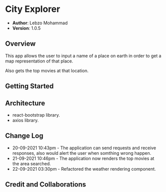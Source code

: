 # City Explorer

- **Author**: Lebzo Mohammad
- **Version**: 1.0.5
<!-- (increment the patch/fix version number if you make more commits past your first submission) -->

## Overview
<!-- Provide a high level overview of what this application is and why you are building it, beyond the fact that it's an assignment for this class. (i.e. What's your problem domain?) -->
This app allows the user to input a name of a place on earth in order to get a map representation of that place.

Also gets the top movies at that location.

## Getting Started
<!-- What are the steps that a user must take in order to build this app on their own machine and get it running? -->

## Architecture
<!-- Provide a detailed description of the application design. What technologies (languages, libraries, etc) you're using, and any other relevant design information. -->
- react-bootstrap library.
- axios library.

## Change Log
<!-- Use this area to document the iterative changes made to your application as each feature is successfully implemented. Use time stamps. Here's an example:

01-01-2001 4:59pm - Application now has a fully-functional express server, with a GET route for the location resource. -->

- 20-09-2021 10:43pm - The application can send requests and receive responses, also would alert the user when somthing wrong happen.
- 21-09-2021 10:46pm - The application now renders the top movies at the area searched.
- 22-09-2021 03:30pm - Refactored the weather rendering component.

## Credit and Collaborations
<!-- Give credit (and a link) to other people or resources that helped you build this application. -->
